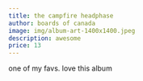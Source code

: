 ```yaml
---
title: the campfire headphase
author: boards of canada
image: img/album-art-1400x1400.jpeg
description: awesome
price: 13
---
```

one of my favs. love this album
